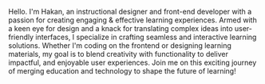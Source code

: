 Hello. I'm Hakan, an instructional designer and front-end developer with a passion for creating engaging & effective learning experiences. Armed with a keen eye for design and a knack for translating complex ideas into user-friendly interfaces, I specialize in crafting seamless and interactive learning solutions. Whether I'm coding on the frontend or designing learning materials, my goal is to blend creativity with functionality to deliver impactful, and enjoyable user experiences. Join me on this exciting journey of merging education and technology to shape the future of learning!

